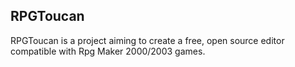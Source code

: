 ## RPGToucan

RPGToucan is a project aiming to create a free, open source editor compatible with Rpg Maker 2000/2003 games.

